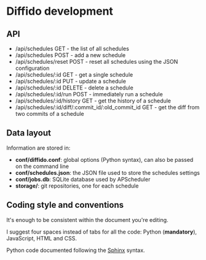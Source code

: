 # Diffido development

## API

- /api/schedules GET - the list of all schedules
- /api/schedules POST - add a new schedule
- /api/schedules/reset POST - reset all schedules using the JSON configuration
- /api/schedules/:id GET - get a single schedule
- /api/schedules/:id PUT - update a schedule
- /api/schedules/:id DELETE - delete a schedule
- /api/schedules/:id/run POST - immediately run a schedule
- /api/schedules/:id/history GET - get the history of a schedule
- /api/schedules/:id/diff/:commit_id/:old_commit_id GET - get the diff from two commits of a schedule


## Data layout

Information are stored in:

- **conf/diffido.conf**: global options (Python syntax), can also be passed on the command line
- **conf/schedules.json**: the JSON file used to store the schedules settings
- **conf/jobs.db**: SQLite database used by APScheduler
- **storage/**: git repositories, one for each schedule


Coding style and conventions
----------------------------

It's enough to be consistent within the document you're editing.

I suggest four spaces instead of tabs for all the code: Python (**mandatory**), JavaScript, HTML and CSS.

Python code documented following the [Sphinx](http://sphinx-doc.org/) syntax.


